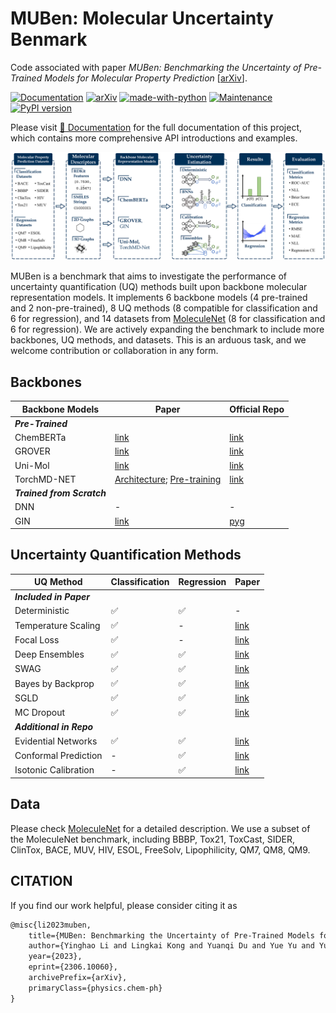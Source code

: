 # MUBen: **M**olecular **U**ncertainty **Ben**mark
Code associated with paper *MUBen: Benchmarking the Uncertainty of Pre-Trained Models for Molecular Property Prediction* [[arXiv](https://arxiv.org/abs/2306.10060)].

[![Documentation](https://img.shields.io/badge/%F0%9F%93%96%20Documentation-Link-orange)](https://yinghao-li.github.io/MUBen/)
[![arXiv](https://img.shields.io/badge/arXiv-2306.10060-b31b1b.svg)](https://arxiv.org/abs/2306.10060)
[![made-with-python](https://img.shields.io/badge/Made%20with-Python-1f425f.svg?color=purple)](https://www.python.org/)
[![Maintenance](https://img.shields.io/badge/Maintained%3F-yes-green.svg)](https://github.com/Yinghao-Li/MUBen/)
[![PyPI version](https://badge.fury.io/py/muben.svg)](https://badge.fury.io/py/muben)

Please visit [📕 Documentation](https://yinghao-li.github.io/MUBen/) for the full documentation of this project, which contains more comprehensive API introductions and examples.

![](./figures/f1.summarization.png)


MUBen is a benchmark that aims to investigate the performance of uncertainty quantification (UQ) methods built upon backbone molecular representation models.
It implements 6 backbone models (4 pre-trained and 2 non-pre-trained), 8 UQ methods (8 compatible for classification and 6 for regression), and 14 datasets from [MoleculeNet](https://moleculenet.org/) (8 for classification and 6 for regression).
We are actively expanding the benchmark to include more backbones, UQ methods, and datasets.
This is an arduous task, and we welcome contribution or collaboration in any form.

## Backbones

| Backbone Models      | Paper | Official Repo |
| ----------- | ----------- | ----------- |
|***Pre-Trained*** |||
| ChemBERTa |[link](https://arxiv.org/abs/2209.01712) | [link](https://github.com/seyonechithrananda/bert-loves-chemistry) | 
| GROVER   | [link](https://arxiv.org/abs/2007.02835) | [link](https://github.com/tencent-ailab/grover)|
|Uni-Mol| [link](https://openreview.net/forum?id=6K2RM6wVqKu) | [link](https://github.com/dptech-corp/Uni-Mol/tree/main/unimol) |
|TorchMD-NET | [Architecture](https://arxiv.org/abs/2202.02541); [Pre-training](https://arxiv.org/abs/2206.00133) | [link](https://github.com/shehzaidi/pre-training-via-denoising) |
| ***Trained from Scratch*** |||
|DNN|-|-|
|GIN| [link](https://arxiv.org/pdf/1810.00826.pdf) | [pyg](https://pytorch-geometric.readthedocs.io/en/latest/generated/torch_geometric.nn.models.GIN.html) |


## Uncertainty Quantification Methods
| UQ Method | Classification | Regression | Paper |
| ----------- | ----------- | ----------- | ----------- |
| ***Included in Paper*** |||
| Deterministic | ✅︎ | ✅︎ | - |
| Temperature Scaling | ✅︎ | - | [link](https://arxiv.org/abs/1706.04599) |
| Focal Loss | ✅︎ | - | [link](https://arxiv.org/abs/1708.02002) |
| Deep Ensembles | ✅︎ | ✅︎ | [link](https://arxiv.org/abs/1612.01474) |
| SWAG | ✅︎ | ✅︎ | [link](https://arxiv.org/abs/1808.05326) |
| Bayes by Backprop | ✅︎ | ✅︎ | [link](https://arxiv.org/abs/1505.05424) |
| SGLD | ✅︎ | ✅︎ | [link](https://www.stats.ox.ac.uk/~teh/research/compstats/WelTeh2011a.pdf) |
| MC Dropout | ✅︎ | ✅︎ | [link](https://arxiv.org/abs/1506.02142) |
| ***Additional in Repo*** |||
| Evidential Networks |✅︎|✅︎|[link](https://openreview.net/forum?id=xqS8k9E75c)|
| Conformal Prediction |-|✅︎| [link](https://arxiv.org/abs/2107.07511) |
| Isotonic Calibration| - | ✅︎ | [link](https://arxiv.org/abs/1905.06023)|

## Data

Please check [MoleculeNet](https://moleculenet.org/datasets-1) for a detailed description.
We use a subset of the MoleculeNet benchmark, including BBBP, Tox21, ToxCast, SIDER, ClinTox, BACE, MUV, HIV, ESOL, FreeSolv, Lipophilicity, QM7, QM8, QM9.

## CITATION

If you find our work helpful, please consider citing it as
```latex
@misc{li2023muben,
    title={MUBen: Benchmarking the Uncertainty of Pre-Trained Models for Molecular Property Prediction},
    author={Yinghao Li and Lingkai Kong and Yuanqi Du and Yue Yu and Yuchen Zhuang and Wenhao Mu and Chao Zhang},
    year={2023},
    eprint={2306.10060},
    archivePrefix={arXiv},
    primaryClass={physics.chem-ph}
}
```
